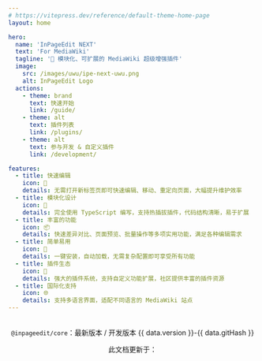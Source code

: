 ```yaml
---
# https://vitepress.dev/reference/default-theme-home-page
layout: home

hero:
  name: 'InPageEdit NEXT'
  text: 'For MediaWiki'
  tagline: '🚀 模块化、可扩展的 MediaWiki 超级增强插件'
  image:
    src: /images/uwu/ipe-next-uwu.png
    alt: InPageEdit Logo
  actions:
    - theme: brand
      text: 快速开始
      link: /guide/
    - theme: alt
      text: 插件列表
      link: /plugins/
    - theme: alt
      text: 参与开发 & 自定义插件
      link: /development/

features:
  - title: 快速编辑
    icon: 🚀
    details: 无需打开新标签页即可快速编辑、移动、重定向页面，大幅提升维护效率
  - title: 模块化设计
    icon: 🔧
    details: 完全使用 TypeScript 编写，支持热插拔插件，代码结构清晰，易于扩展
  - title: 丰富的功能
    icon: 📦
    details: 快速差异对比、页面预览、批量操作等多项实用功能，满足各种编辑需求
  - title: 简单易用
    icon: 🎯
    details: 一键安装，自动加载，无需复杂配置即可享受所有功能
  - title: 插件生态
    icon: 🔌
    details: 强大的插件系统，支持自定义功能扩展，社区提供丰富的插件资源
  - title: 国际化支持
    icon: 🌐
    details: 支持多语言界面，适配不同语言的 MediaWiki 站点
---
```


<script setup>
import { data } from './version.data.js'
</script>

<div style="text-align: center; margin-top: 2rem;">

`@inpageedit/core`：最新版本 <Badge type="tip"><IpeVersion /></Badge> / 开发版本 <Badge type="warning" :title="data.gitTime">{{ data.version }}-{{ data.gitHash }}</Badge>

此文档更新于：<DateFormat :date='data.gitTime' />

</div>

<!-- @include: @/.templates/install-personal.md -->
